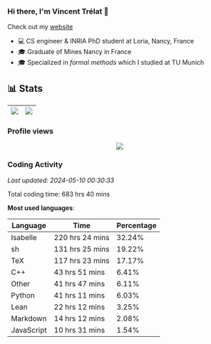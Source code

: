 ### Hi there, I'm Vincent Trélat 👋

Check out my [website](https://vtrelat.github.io)

-   💻 CS engineer & INRIA PhD student at Loria, Nancy, France
-   🎓 Graduate of Mines Nancy in France
-   🎓 Specialized in _formal methods_ which I studied at TU Munich

## 📊 **Stats**

| <img align="center" src="https://readme-stats.clckblog.space/api?username=VTrelat&show_icons=true&include_all_commits=true&theme=tokyonight&hide_border=true" /> | <img align="center" src="https://readme-stats.clckblog.space/api/top-langs/?username=VTrelat&layout=compact&theme=tokyonight&hide_border=true" /> |
| ---------------------------------------------------------------------------------------------------------------------------------------------------------------- | ------------------------------------------------------------------------------------------------------------------------------------------------- |

### Profile views

<p align="center">
 <img src="https://profile-counter.glitch.me/VTrelat/count.svg" />
</p>

<!--automations-->
### Coding Activity
_Last updated: 2024-05-10 00:30:33_

Total coding time: 683 hrs 40 mins

**Most used languages**:

| Language | Time | Percentage |
| ------------- | ------------- | ------------- |
| Isabelle | 220 hrs 24 mins | 32.24% |
| sh | 131 hrs 25 mins | 19.22% |
| TeX | 117 hrs 23 mins | 17.17% |
| C++ | 43 hrs 51 mins | 6.41% |
| Other | 41 hrs 47 mins | 6.11% |
| Python | 41 hrs 11 mins | 6.03% |
| Lean | 22 hrs 12 mins | 3.25% |
| Markdown | 14 hrs 12 mins | 2.08% |
| JavaScript | 10 hrs 31 mins | 1.54% |

